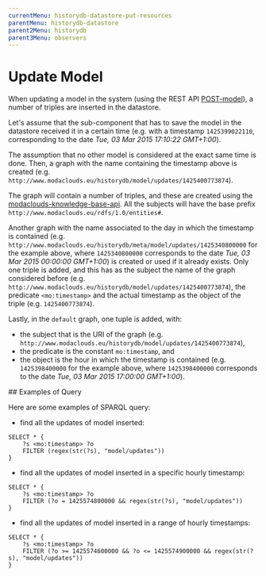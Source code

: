 ```yaml
---
currentMenu: historydb-datastore-put-resources
parentMenu: historydb-datastore
parent2Menu: historydb
parent3Menu: observers
---
```


# Update Model

When updating a model in the system (using the REST API [POST-model](../api/POST-model.md)), a number of triples are inserted in the datastore.

Let's assume that the sub-component that has to save the model in the datastore received it in a certain time (e.g. with a timestamp `1425399022110`, corresponding to the date *Tue, 03 Mar 2015 17:10:22 GMT+1:00*).

The assumption that no other model is considered at the exact same time is done. Then, a graph with the name containing the timestamp above is created (e.g. `http://www.modaclouds.eu/historydb/model/updates/1425400773874`).

The graph will contain a number of triples, and these are created using the [modaclouds-knowledge-base-api](https://github.com/deib-polimi/modaclouds-knowledge-base-api). All the subjects will have the base prefix `http://www.modaclouds.eu/rdfs/1.0/entities#`.

Another graph with the name associated to the day in which the timestamp is contained (e.g. `http://www.modaclouds.eu/historydb/meta/model/updates/1425340800000` for the example above, where `1425340800000` corresponds to the date *Tue, 03 Mar 2015 00:00:00 GMT+1:00*) is created or used if it already exists.
Only one triple is added, and this has as the subject the name of the graph considered before (e.g. `http://www.modaclouds.eu/historydb/model/updates/1425400773874`), the predicate `<mo:timestamp>` and the actual timestamp as the object of the triple (e.g. `1425400773874`).

Lastly, in the `default` graph, one tuple is added, with:

* the subject that is the URI of the graph (e.g. `http://www.modaclouds.eu/historydb/model/updates/1425400773874`),
* the predicate is the constant `mo:timestamp`, and
* the object is the hour in which the timestamp is contained (e.g. `1425398400000` for the example above, where `1425398400000` corresponds to the date *Tue, 03 Mar 2015 17:00:00 GMT+1:00*).

## Examples of Query

Here are some examples of SPARQL query:

* find all the updates of model inserted:

```sparql
SELECT * {
    ?s <mo:timestamp> ?o
    FILTER (regex(str(?s), "model/updates"))
}
```

* find all the updates of model inserted in a specific hourly timestamp:

```sparql
SELECT * {
    ?s <mo:timestamp> ?o 
    FILTER (?o = 1425574800000 && regex(str(?s), "model/updates"))
}
```

* find all the updates of model inserted in a range of hourly timestamps:

```sparql
SELECT * {
    ?s <mo:timestamp> ?o
    FILTER (?o >= 1425574600000 && ?o <= 1425574900000 && regex(str(?s), "model/updates"))
}
```
